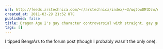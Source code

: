 ```yaml
---
url: http://feeds.arstechnica.com/~r/arstechnica/index/~3/uqtowOMtDzw/dragon-age-2s-gay-character-offends-just-about-everyone.ars
created_at: 2011-03-29 21:52 UTC
published: false
title: Dragon Age 2's gay character controversial with straight, gay gamers
tags: []
---
```


I tipped Ben@Ars to the forum post (though I probably wasn't the only one).
